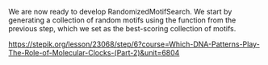 We are now ready to develop RandomizedMotifSearch. We start by generating a collection of random motifs using the function from the previous step, which we set as the best-scoring collection of motifs.

https://stepik.org/lesson/23068/step/6?course=Which-DNA-Patterns-Play-The-Role-of-Molecular-Clocks-(Part-2)&unit=6804